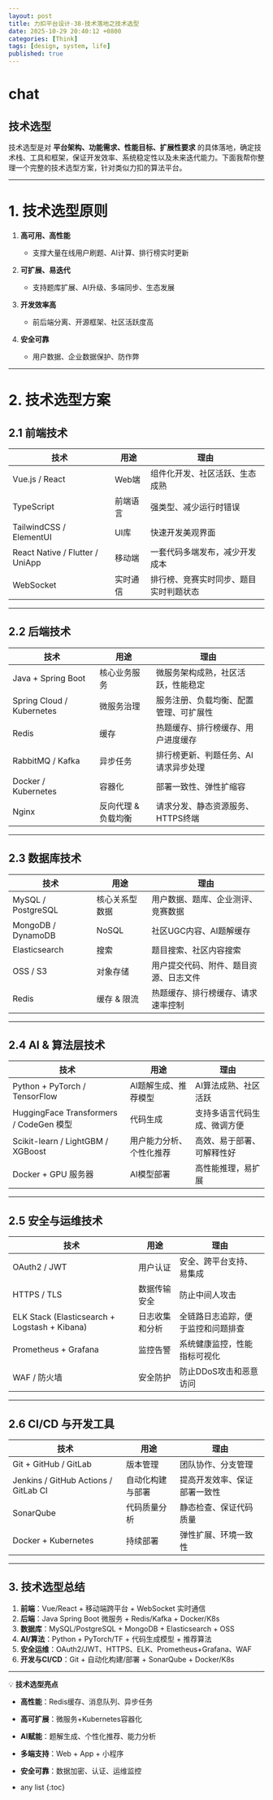 ```yaml
---
layout: post
title: 力扣平台设计-38-技术落地之技术选型
date: 2025-10-29 20:40:12 +0800
categories: [Think]
tags: [design, system, life]
published: true
---
```



# chat

## 技术选型

技术选型是对 **平台架构、功能需求、性能目标、扩展性要求** 的具体落地，确定技术栈、工具和框架，保证开发效率、系统稳定性以及未来迭代能力。下面我帮你整理一个完整的技术选型方案，针对类似力扣的算法平台。

---

# **1. 技术选型原则**

1. **高可用、高性能**

   * 支撑大量在线用户刷题、AI计算、排行榜实时更新
2. **可扩展、易迭代**

   * 支持题库扩展、AI升级、多端同步、生态发展
3. **开发效率高**

   * 前后端分离、开源框架、社区活跃度高
4. **安全可靠**

   * 用户数据、企业数据保护、防作弊

---

# **2. 技术选型方案**

## **2.1 前端技术**

| 技术                              | 用途   | 理由                  |
| ------------------------------- | ---- | ------------------- |
| Vue.js / React                  | Web端 | 组件化开发、社区活跃、生态成熟     |
| TypeScript                      | 前端语言 | 强类型、减少运行时错误         |
| TailwindCSS / ElementUI         | UI库  | 快速开发美观界面            |
| React Native / Flutter / UniApp | 移动端  | 一套代码多端发布，减少开发成本     |
| WebSocket                       | 实时通信 | 排行榜、竞赛实时同步、题目实时判题状态 |

---

## **2.2 后端技术**

| 技术                        | 用途          | 理由                  |
| ------------------------- | ----------- | ------------------- |
| Java + Spring Boot        | 核心业务服务      | 微服务架构成熟，社区活跃，性能稳定   |
| Spring Cloud / Kubernetes | 微服务治理       | 服务注册、负载均衡、配置管理、可扩展性 |
| Redis                     | 缓存          | 热题缓存、排行榜缓存、用户进度缓存   |
| RabbitMQ / Kafka          | 异步任务        | 排行榜更新、判题任务、AI请求异步处理 |
| Docker / Kubernetes       | 容器化         | 部署一致性、弹性扩缩容         |
| Nginx                     | 反向代理 & 负载均衡 | 请求分发、静态资源服务、HTTPS终端 |

---

## **2.3 数据库技术**

| 技术                 | 用途      | 理由                  |
| ------------------ | ------- | ------------------- |
| MySQL / PostgreSQL | 核心关系型数据 | 用户数据、题库、企业测评、竞赛数据   |
| MongoDB / DynamoDB | NoSQL   | 社区UGC内容、AI题解缓存      |
| Elasticsearch      | 搜索      | 题目搜索、社区内容搜索         |
| OSS / S3           | 对象存储    | 用户提交代码、附件、题目资源、日志文件 |
| Redis              | 缓存 & 限流 | 热题缓存、排行榜缓存、请求速率控制   |

---

## **2.4 AI & 算法层技术**

| 技术                                    | 用途           | 理由             |
| ------------------------------------- | ------------ | -------------- |
| Python + PyTorch / TensorFlow         | AI题解生成、推荐模型  | AI算法成熟、社区活跃    |
| HuggingFace Transformers / CodeGen 模型 | 代码生成         | 支持多语言代码生成、微调方便 |
| Scikit-learn / LightGBM / XGBoost     | 用户能力分析、个性化推荐 | 高效、易于部署、可解释性好  |
| Docker + GPU 服务器                      | AI模型部署       | 高性能推理，易扩展      |

---

## **2.5 安全与运维技术**

| 技术                                            | 用途      | 理由                |
| --------------------------------------------- | ------- | ----------------- |
| OAuth2 / JWT                                  | 用户认证    | 安全、跨平台支持、易集成      |
| HTTPS / TLS                                   | 数据传输安全  | 防止中间人攻击           |
| ELK Stack (Elasticsearch + Logstash + Kibana) | 日志收集和分析 | 全链路日志追踪，便于监控和问题排查 |
| Prometheus + Grafana                          | 监控告警    | 系统健康监控，性能指标可视化    |
| WAF / 防火墙                                     | 安全防护    | 防止DDoS攻击和恶意访问     |

---

## **2.6 CI/CD 与开发工具**

| 技术                                   | 用途       | 理由             |
| ------------------------------------ | -------- | -------------- |
| Git + GitHub / GitLab                | 版本管理     | 团队协作、分支管理      |
| Jenkins / GitHub Actions / GitLab CI | 自动化构建与部署 | 提高开发效率、保证部署一致性 |
| SonarQube                            | 代码质量分析   | 静态检查、保证代码质量    |
| Docker + Kubernetes                  | 持续部署     | 弹性扩展、环境一致性     |

---

## **3. 技术选型总结**

1. **前端**：Vue/React + 移动端跨平台 + WebSocket 实时通信
2. **后端**：Java Spring Boot 微服务 + Redis/Kafka + Docker/K8s
3. **数据库**：MySQL/PostgreSQL + MongoDB + Elasticsearch + OSS
4. **AI/算法**：Python + PyTorch/TF + 代码生成模型 + 推荐算法
5. **安全运维**：OAuth2/JWT、HTTPS、ELK、Prometheus+Grafana、WAF
6. **开发与CI/CD**：Git + 自动化构建/部署 + SonarQube + Docker/K8s

---

💡 **技术选型亮点**

* **高性能**：Redis缓存、消息队列、异步任务
* **高可扩展**：微服务+Kubernetes容器化
* **AI赋能**：题解生成、个性化推荐、能力分析
* **多端支持**：Web + App + 小程序
* **安全可靠**：数据加密、认证、运维监控

* any list
{:toc}